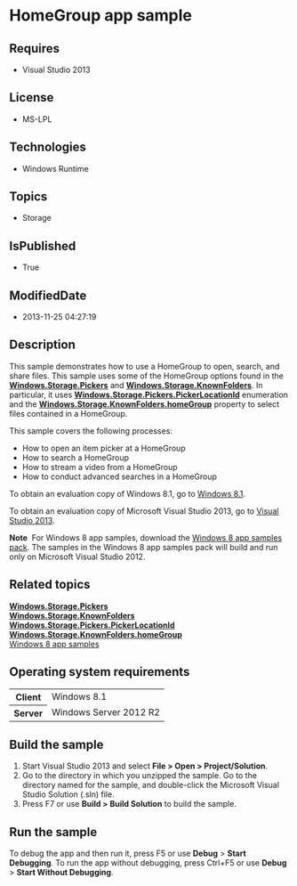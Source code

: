 # HomeGroup app sample
## Requires
* Visual Studio 2013
## License
* MS-LPL
## Technologies
* Windows Runtime
## Topics
* Storage
## IsPublished
* True
## ModifiedDate
* 2013-11-25 04:27:19
## Description

<div id="mainSection">
<p>This sample demonstrates how to use a HomeGroup to open, search, and share files. This sample uses some of the HomeGroup options found in the
<a href="http://msdn.microsoft.com/library/windows/apps/br207928"><b>Windows.Storage.Pickers</b></a> and
<a href="http://msdn.microsoft.com/library/windows/apps/br227151"><b>Windows.Storage.KnownFolders</b></a>. In particular, it uses
<a href="http://msdn.microsoft.com/library/windows/apps/br207890"><b>Windows.Storage.Pickers.PickerLocationId</b></a> enumeration and the
<a href="http://msdn.microsoft.com/library/windows/apps/br227153"><b>Windows.Storage.KnownFolders.homeGroup</b></a> property to select files contained in a HomeGroup.
</p>
<p>This sample covers the following processes:</p>
<ul>
<li>How to open an item picker at a HomeGroup </li><li>How to search a HomeGroup </li><li>How to stream a video from a HomeGroup </li><li>How to conduct advanced searches in a HomeGroup </li></ul>
<p></p>
<p>To obtain an evaluation copy of Windows&nbsp;8.1, go to <a href="http://go.microsoft.com/fwlink/p/?linkid=301696">
Windows&nbsp;8.1</a>.</p>
<p>To obtain an evaluation copy of Microsoft Visual Studio&nbsp;2013, go to <a href="http://go.microsoft.com/fwlink/p/?linkid=301697">
Visual Studio&nbsp;2013</a>.</p>
<p></p>
<p class="note"><b>Note</b>&nbsp;&nbsp;For Windows&nbsp;8 app samples, download the <a href="http://go.microsoft.com/fwlink/p/?LinkId=301698">
Windows&nbsp;8 app samples pack</a>. The samples in the Windows&nbsp;8 app samples pack will build and run only on Microsoft Visual Studio&nbsp;2012.</p>
<p></p>
<h2><a id="related_topics"></a>Related topics</h2>
<dl><dt><a href="http://msdn.microsoft.com/library/windows/apps/br207928"><b>Windows.Storage.Pickers</b></a>
</dt><dt><a href="http://msdn.microsoft.com/library/windows/apps/br227151"><b>Windows.Storage.KnownFolders</b></a>
</dt><dt><a href="http://msdn.microsoft.com/library/windows/apps/br207890"><b>Windows.Storage.Pickers.PickerLocationId</b></a>
</dt><dt><a href="http://msdn.microsoft.com/library/windows/apps/br227153"><b>Windows.Storage.KnownFolders.homeGroup</b></a>
</dt><dt><a href="http://go.microsoft.com/fwlink/p/?LinkID=227694">Windows 8 app samples</a>
</dt></dl>
<h2>Operating system requirements</h2>
<table>
<tbody>
<tr>
<th>Client</th>
<td><dt>Windows&nbsp;8.1 </dt></td>
</tr>
<tr>
<th>Server</th>
<td><dt>Windows Server&nbsp;2012&nbsp;R2 </dt></td>
</tr>
</tbody>
</table>
<h2>Build the sample</h2>
<ol>
<li>Start Visual Studio&nbsp;2013 and select <b>File &gt; Open &gt; Project/Solution</b>.
</li><li>Go to the directory in which you unzipped the sample. Go to the directory named for the sample, and double-click the Microsoft Visual Studio Solution (.sln) file.
</li><li>Press F7 or use <b>Build &gt; Build Solution</b> to build the sample. </li></ol>
<h2>Run the sample</h2>
<p>To debug the app and then run it, press F5 or use <b>Debug</b> &gt; <b>Start Debugging</b>. To run the app without debugging, press Ctrl&#43;F5 or use
<b>Debug</b> &gt; <b>Start Without Debugging</b>.</p>
</div>
